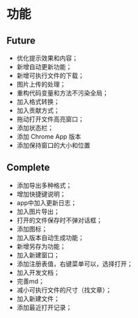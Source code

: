 # 功能

## Future

- 优化提示效果和内容；
- 新增自动更新功能；
- 新增可执行文件的下载；
- 图片上传的处理；
- 重构代码变量和方法不污染全局；
- 加入格式转换；
- 加入贡献方式；
- 拖动打开文件高亮窗口；
- 添加状态栏；
- 添加 Chrome App 版本
- 添加保持窗口的大小和位置

## Complete

- 添加导出多种格式；
- 增加快捷键说明；
- app中加入更新日志；
- 加入图片导出；
- 打开的文件保存时不弹对话框；
- 添加图标；
- 加入版本自动生成功能；
- 新增另存为功能；
- 加入新建窗口；
- 添加注册表值，右键菜单可以，选择打开；
- 加入开发文档；
- 完善md；
- 减小可执行文件的尺寸（找文章）；
- 加入新建文件；
- 添加最近打开记录；